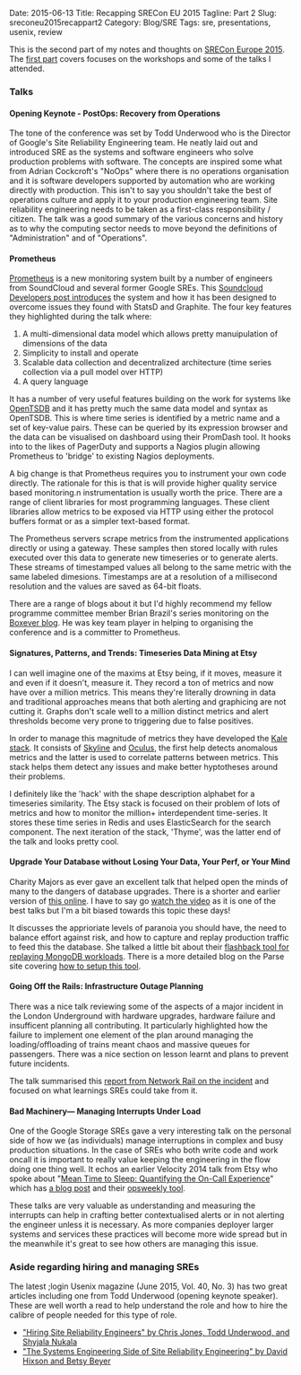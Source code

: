 Date: 2015-06-13
Title: Recapping SRECon EU 2015
Tagline: Part 2
Slug: sreconeu2015recappart2
Category: Blog/SRE
Tags: sre, presentations, usenix, review

This is the second part of my notes and thoughts on [SRECon Europe 2015](https://www.usenix.org/conference/srecon15europe/program). The [first part](https://eoinbrazil.com/sreconeu2015recap.html) covers focuses on the workshops and some of the talks I attended.

### Talks

#### Opening Keynote - PostOps: Recovery from Operations
The tone of the conference was set by Todd Underwood who is the Director of Google's Site Reliability Engineering team. He neatly laid out and introduced SRE as the systems and software engineers who solve production problems with software. The concepts are inspired some what from Adrian Cockcroft's "NoOps" where there is no operations organisation and it is software developers supported by automation who are working directly with production. This isn't to say you shouldn't take the best of operations culture and apply it to your production engineering team. Site reliability engineering needs to be taken as a first-class responsibility / citizen. The talk was a good summary of the various concerns and history as to why the computing sector needs to move beyond the definitions of "Administration" and of "Operations".

#### Prometheus
[Prometheus](http://prometheus.io/) is a new monitoring system built by a number of engineers from SoundCloud and several former Google SREs. This [Soundcloud Developers post introduces](https://developers.soundcloud.com/blog/prometheus-monitoring-at-soundcloud) the system and how it has been designed to overcome issues they found with StatsD and Graphite. The four key features they highlighted during the talk where:
1. A multi-dimensional data model which allows pretty manuipulation of dimensions of the data
2. Simplicity to install and operate
3. Scalable data collection and decentralized architecture (time series collection via a pull model over HTTP)
4. A query language

It has a number of very useful features building on the work for systems like [OpenTSDB](http://opentsdb.net/) and it has pretty much the same data model and syntax as OpenTSDB. This is where time series is identified by a metric name and a set of key-value pairs. These can be queried by its expression browser and the data can be visualised on dashboard using their PromDash tool. It hooks into to the likes of PagerDuty and supports a Nagios plugin allowing Prometheus to 'bridge' to existing Nagios deployments.

A big change is that Prometheus requires you to instrument your own code directly. The rationale for this is that is will provide higher quality service based monitoring.n instrumentation is usually worth the price. There are a range of client libraries for most programming languages. These client libraries allow metrics to be exposed via HTTP using either the protocol buffers format or as a simpler text-based format.

The Prometheus servers scrape metrics from the instrumented applications directly or using a gateway. These samples then stored locally with rules executed over this data to generate new timeseries or to generate alerts. These streams of timestamped values all belong to the same metric with the same labeled dimesions. Timestamps are at a resolution of a millisecond resolution and the values are saved as 64-bit floats.

There are a range of blogs about it but I'd highly recommend my fellow programme committee member Brian Brazil's series monitoring on the [Boxever blog](http://www.boxever.com/tag/monitoring). He was key team player in helping to organising the conference and is a committer to Prometheus.

#### Signatures, Patterns, and Trends: Timeseries Data Mining at Etsy
I can well imagine one of the maxims at Etsy being, if it moves, measure it and even if it doesn't, measure it. They record a ton of metrics and now have over a million metrics. This means they're literally drowning in data and traditional approaches means that both alerting and graphicing are not cutting it. Graphs don't scale well to a million distinct metrics and alert thresholds become very prone to triggering due to false positives.

In order to manage this magnitude of metrics they have developed the [Kale stack](https://codeascraft.com/2013/06/11/introducing-kale/). It consists of [Skyline](https://github.com/etsy/skyline) and [Oculus](https://github.com/etsy/oculus), the first help detects anomalous metrics and the latter is used to correlate patterns between metrics. This stack helps them detect any issues and make better hyptotheses around their problems.

I definitely like the 'hack' with the shape description alphabet for a timeseries similarity. The Etsy stack is focused on their problem of lots of metrics and how to monitor the million+ interdependent time-series. It stores these time series in Redis and uses ElasticSearch for the search component. The next iteration of the stack, 'Thyme', was the latter end of the talk and looks pretty cool.

#### Upgrade Your Database without Losing Your Data, Your Perf, or Your Mind
Charity Majors as ever gave an excellent talk that helped open the minds of many to the dangers of database upgrades. There is a shorter and earlier version of [this online](https://speakerdeck.com/charity/upgrading-databases-without-losing-your-data-your-perf-or-your-mind). I have to say go [watch the video](https://www.usenix.org/conference/srecon15europe/program/presentation/majors) as it is one of the best talks but I'm a bit biased towards this topic these days!

It discusses the apprioriate levels of paranoia you should have, the need to balance effort against risk, and how to capture and replay production traffic to feed this the database. She talked a little bit about their [flashback tool for replaying MongoDB workloads](https://github.com/ParsePlatform/flashback). There is a more detailed blog on the Parse site covering [how to setup this tool](http://blog.parse.com/learn/engineering/mongodb-rocksdb-benchmark-setup-compression/).

#### Going Off the Rails: Infrastructure Outage Planning
There was a nice talk reviewing some of the aspects of a major incident in the London Underground with hardware upgrades, hardware failure and insufficent planning all contributing. It particularly highlighted how the failure to implement one element of the plan around managing the loading/offloading of trains meant chaos and massive queues for passengers. There was a nice section on lesson learnt and plans to prevent future incidents.

The talk summarised this [report from Network Rail on the incident](https://www.networkrail.co.uk/review-into-disruption-affecting-kings-cross-and-paddington-services-27-December-2014.pdf) and focused on what learnings SREs could take from it.

#### Bad Machinery— Managing Interrupts Under Load
One of the Google Storage SREs gave a very interesting talk on the personal side of how we (as individuals) manage interruptions in complex and busy production situations. In the case of SREs who both write code and work oncall it is important to really value keeping the engineering in the flow doing one thing well. It echos an earlier Velocity 2014 talk from Etsy who spoke about "[Mean Time to Sleep: Quantifying the On-Call Experience](https://www.youtube.com/watch?v=FLqucVb_et0)" which has [a blog post](https://codeascraft.com/2014/06/19/opsweekly-measuring-on-call-experience-with-alert-classification/) and their [opsweekly tool](https://github.com/etsy/opsweekly).

These talks are very valuable as understanding and measuring the interrupts can help in crafting better contextualised alerts or in not alerting the engineer unless it is necessary. As more companies deployer larger systems and services these practices will become more wide spread but in the meanwhile it's great to see how others are managing this issue.

### Aside regarding hiring and managing SREs
The latest ;login Usenix magazine (June 2015, Vol. 40, No. 3) has two great articles including one from Todd Underwood (opening keynote speaker). These are well worth a read to help understand the role and how to hire the calibre of people needed for this type of role.

  * ["Hiring Site Reliability Engineers" by Chris Jones, Todd Underwood, and Shyjala Nukala](https://www.usenix.org/publications/login/june15/hiring-site-reliability-engineers)
  * ["The Systems Engineering Side of Site Reliability Engineering" by David Hixson and Betsy Beyer](https://www.usenix.org/publications/login/june15/hixson)
